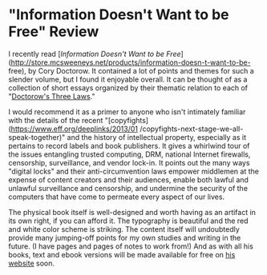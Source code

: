 # "Information Doesn't Want to be Free" Review


I recently read [_Information Doesn't Want to be
Free_](http://store.mcsweeneys.net/products/information-doesn-t-want-to-be-
free), by Cory Doctorow. It contained a lot of points and themes for such a
slender volume, but I found it enjoyable overall. It can be thought of as a
collection of short essays organized by their thematic relation to each of
"[Doctorow's Three Laws](http://craphound.com/?p=2942#div-comment-366234)."

I would recommend it as a primer to anyone who isn't intimately familiar with
the details of the recent "[copyfights](https://www.eff.org/deeplinks/2013/01
/copyfights-next-stage-we-all-speak-together)" and the history of intellectual
property, especially as it pertains to record labels and book publishers. It
gives a whirlwind tour of the issues entangling trusted computing, DRM,
national Internet firewalls, censorship, surveillance, and vendor lock-in. It
points out the many ways "digital locks" and their anti-circumvention laws
empower middlemen at the expense of content creators and their audiences,
enable both lawful and unlawful surveillance and censorship, and undermine the
security of the computers that have come to permeate every aspect of our
lives.

The physical book itself is well-designed and worth having as an artifact in
its own right, if you can afford it. The typography is beautiful and the red
and white color scheme is striking. The content itself will undoubtedly
provide many jumping-off points for my own studies and writing in the future.
(I have pages and pages of notes to work from!) And as with all his books,
text and ebook versions will be made available for free on [his
website](http://craphound.com) soon.

